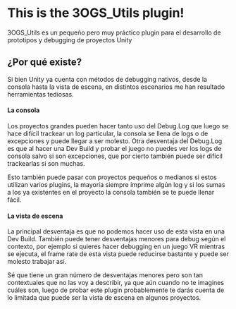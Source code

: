 
# This is the **3OGS_Utils** plugin!
3OGS_Utils es un pequeño pero muy práctico plugin para el desarrollo de prototipos y debugging de proyectos Unity

## ¿Por qué existe?
Si bien Unity ya cuenta con métodos de debugging nativos, desde la consola hasta la vista de escena, en distintos escenarios me han resultado herramientas tediosas.

#### **La consola**

Los proyectos grandes pueden hacer tanto uso del Debug.Log que luego se hace difícil trackear un log particular, la consola se llena de logs o de excepciones y puede llegar a ser molesto. Otra desventaja del Debug.Log es que al hacer una Dev Build y probar el juego no puedes ver los logs de consola salvo si son excepciones, que por cierto también puede ser difícil trackearlas si son muchas.

Esto también puede pasar con proyectos pequeños o medianos si estos utilizan varios plugins, la mayoría siempre imprime algún log y si los sumas a los ya existentes en el proyecto la consola también se te puede llenar fácil.

#### **La vista de escena**

La principal desventaja es que no podemos hacer uso de esta vista en una Dev Build. También puede tener desventajas menores para debug según el contexto, por ejemplo si quieres hacer debugging en un juego VR mientras se ejecuta, el frame rate de esta vista puede reducirse bastante y puede ser molesto trabajar así.

Sé que tiene un gran número de desventajas menores pero son tan contextuales que no las voy a describir, ya que aún cuando no te imagines cuáles son, luego de probar este plugin probablemente te darás cuenta de lo limitada que puede ser la vista de escena en algunos proyectos.